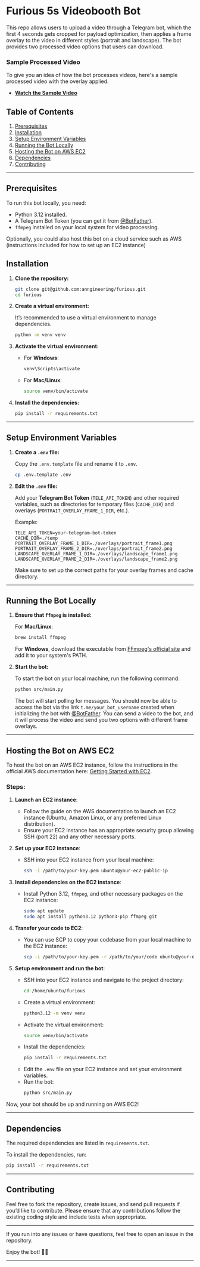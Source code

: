 # Furious 5s Videobooth Bot

This repo allows users to upload a video through a Telegram bot, which the first 4 seconds gets cropped for payload optimization, then applies a frame overlay to the video in different styles (portrait and landscape). The bot provides two processed video options that users can download.


### Sample Processed Video
To give you an idea of how the bot processes videos, here's a sample processed video with the overlay applied.

- **[Watch the Sample Video](https://drive.google.com/file/d/1pXKAh25CCWLHwvtRopcTTzG1eUovlRu6/view?usp=drivesdk)**


## Table of Contents
1. [Prerequisites](#prerequisites)
2. [Installation](#installation)
3. [Setup Environment Variables](#setup-environment-variables)
4. [Running the Bot Locally](#running-the-bot-locally)
5. [Hosting the Bot on AWS EC2](#hosting-the-bot-on-aws-ec2)
6. [Dependencies](#dependencies)
7. [Contributing](#contributing)

---

## Prerequisites

To run this bot locally, you need:

- Python 3.12 installed.
- A Telegram Bot Token (you can get it from [@BotFather](https://core.telegram.org/bots#botfather)).
- `ffmpeg` installed on your local system for video processing.

Optionally, you could also host this bot on a cloud service such as AWS (instructions included for how to set up an EC2 instance)

## Installation

1. **Clone the repository:**

   ```bash
   git clone git@github.com:anngineering/furious.git
   cd furious
   ```

2. **Create a virtual environment:**

   It’s recommended to use a virtual environment to manage dependencies.

   ```bash
   python -m venv venv
   ```

3. **Activate the virtual environment:**

   - For **Windows**:
     ```bash
     venv\Scripts\activate
     ```

   - For **Mac/Linux**:
     ```bash
     source venv/bin/activate
     ```

4. **Install the dependencies:**

   ```bash
   pip install -r requirements.txt
   ```

---

## Setup Environment Variables

1. **Create a `.env` file:**

   Copy the `.env.template` file and rename it to `.env`.

   ```bash
   cp .env.template .env
   ```

2. **Edit the `.env` file:**

   Add your **Telegram Bot Token** (`TELE_API_TOKEN`) and other required variables, such as directories for temporary files (`CACHE_DIR`) and overlays (`PORTRAIT_OVERLAY_FRAME_1_DIR`, etc.).

   Example:

   ```env
   TELE_API_TOKEN=your-telegram-bot-token
   CACHE_DIR=./temp
   PORTRAIT_OVERLAY_FRAME_1_DIR=./overlays/portrait_frame1.png
   PORTRAIT_OVERLAY_FRAME_2_DIR=./overlays/portrait_frame2.png
   LANDSCAPE_OVERLAY_FRAME_1_DIR=./overlays/landscape_frame1.png
   LANDSCAPE_OVERLAY_FRAME_2_DIR=./overlays/landscape_frame2.png
   ```

   Make sure to set up the correct paths for your overlay frames and cache directory.

---

## Running the Bot Locally

1. **Ensure that `ffmpeg` is installed:**

   For **Mac/Linux**:
   ```bash
   brew install ffmpeg
   ```

   For **Windows**, download the executable from [FFmpeg's official site](https://ffmpeg.org/download.html) and add it to your system's PATH.

2. **Start the bot:**

   To start the bot on your local machine, run the following command:

   ```bash
   python src/main.py
   ```

   The bot will start polling for messages. You should now be able to access the bot via the link `t.me/your_bot_username` created when initializing the bot with [@BotFather](https://core.telegram.org/bots#botfather). You can send a video to the bot, and it will process the video and send you two options with different frame overlays.

---

## Hosting the Bot on AWS EC2

To host the bot on an AWS EC2 instance, follow the instructions in the official AWS documentation here: [Getting Started with EC2](https://docs.aws.amazon.com/AWSEC2/latest/UserGuide/EC2_GetStarted.html).

### Steps:
1. **Launch an EC2 instance**:
   - Follow the guide on the AWS documentation to launch an EC2 instance (Ubuntu, Amazon Linux, or any preferred Linux distribution).
   - Ensure your EC2 instance has an appropriate security group allowing SSH (port 22) and any other necessary ports.

2. **Set up your EC2 instance**:
   - SSH into your EC2 instance from your local machine:
     ```bash
     ssh -i /path/to/your-key.pem ubuntu@your-ec2-public-ip
     ```

3. **Install dependencies on the EC2 instance**:
   - Install Python 3.12, `ffmpeg`, and other necessary packages on the EC2 instance:
     ```bash
     sudo apt update
     sudo apt install python3.12 python3-pip ffmpeg git
     ```

4. **Transfer your code to EC2**:
   - You can use SCP to copy your codebase from your local machine to the EC2 instance:
     ```bash
     scp -i /path/to/your-key.pem -r /path/to/your/code ubuntu@your-ec2-public-ip:/home/ubuntu/furious
     ```

5. **Setup environment and run the bot**:
   - SSH into your EC2 instance and navigate to the project directory:
     ```bash
     cd /home/ubuntu/furious
     ```
   - Create a virtual environment:
     ```bash
     python3.12 -m venv venv
     ```
   - Activate the virtual environment:
     ```bash
     source venv/bin/activate
     ```
   - Install the dependencies:
     ```bash
     pip install -r requirements.txt
     ```
   - Edit the `.env` file on your EC2 instance and set your environment variables.
   - Run the bot:
     ```bash
     python src/main.py
     ```

Now, your bot should be up and running on AWS EC2!

---

## Dependencies

The required dependencies are listed in `requirements.txt`.

To install the dependencies, run:

```bash
pip install -r requirements.txt
```

---

## Contributing

Feel free to fork the repository, create issues, and send pull requests if you’d like to contribute. Please ensure that any contributions follow the existing coding style and include tests when appropriate.

---

If you run into any issues or have questions, feel free to open an issue in the repository.

Enjoy the bot! 🎉🎥

--- 

